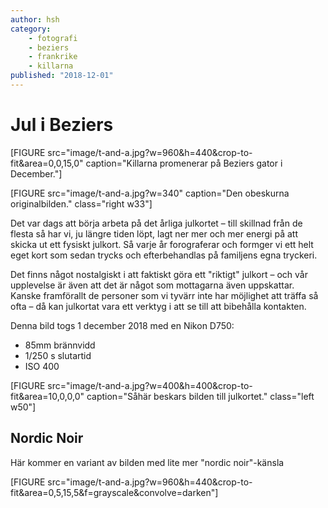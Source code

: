 ```yaml
---
author: hsh
category:
    - fotografi
    - beziers
    - frankrike
    - killarna
published: "2018-12-01"
---
```

Jul i Beziers
==================================

[FIGURE src="image/t-and-a.jpg?w=960&h=440&crop-to-fit&area=0,0,15,0" caption="Killarna promenerar på Beziers gator i December."]

[FIGURE src="image/t-and-a.jpg?w=340" caption="Den obeskurna originalbilden." class="right w33"]

Det var dags att börja arbeta på det årliga julkortet – till skillnad från de flesta så har vi, ju längre tiden löpt, lagt ner mer och mer energi på att skicka ut ett fysiskt julkort. Så varje år forograferar och formger vi ett helt eget kort som sedan trycks och efterbehandlas på familjens egna tryckeri.

Det finns något nostalgiskt i att faktiskt göra ett "riktigt" julkort – och vår upplevelse är även att det är något som mottagarna även uppskattar. Kanske framförallt de personer som vi tyvärr inte har möjlighet att träffa så ofta – då kan julkortat vara ett verktyg i att se till att bibehålla kontakten.

Denna bild togs 1 december 2018 med en Nikon D750:

* 85mm brännvidd
* 1/250 s slutartid
* ISO 400

[FIGURE src="image/t-and-a.jpg?w=400&h=400&crop-to-fit&area=10,0,0,0" caption="Såhär beskars bilden till julkortet." class="left w50"]

Nordic Noir
-----------------------------------
Här kommer en variant av bilden med lite mer "nordic noir"-känsla

[FIGURE src="image/t-and-a.jpg?w=960&h=440&crop-to-fit&area=0,5,15,5&f=grayscale&convolve=darken"]